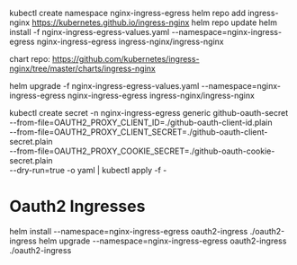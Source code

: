 kubectl create namespace nginx-ingress-egress
helm repo add ingress-nginx https://kubernetes.github.io/ingress-nginx
helm repo update
helm install  -f nginx-ingress-egress-values.yaml --namespace=nginx-ingress-egress nginx-ingress-egress ingress-nginx/ingress-nginx


chart repo: https://github.com/kubernetes/ingress-nginx/tree/master/charts/ingress-nginx

helm upgrade -f nginx-ingress-egress-values.yaml --namespace=nginx-ingress-egress nginx-ingress-egress ingress-nginx/ingress-nginx


kubectl create secret -n nginx-ingress-egress generic github-oauth-secret \
    --from-file=OAUTH2_PROXY_CLIENT_ID=./github-oauth-client-id.plain \
    --from-file=OAUTH2_PROXY_CLIENT_SECRET=./github-oauth-client-secret.plain \
    --from-file=OAUTH2_PROXY_COOKIE_SECRET=./github-oauth-cookie-secret.plain \
    --dry-run=true -o yaml | kubectl apply -f -


# Oauth2 Ingresses
helm install --namespace=nginx-ingress-egress oauth2-ingress ./oauth2-ingress
helm upgrade --namespace=nginx-ingress-egress oauth2-ingress ./oauth2-ingress
